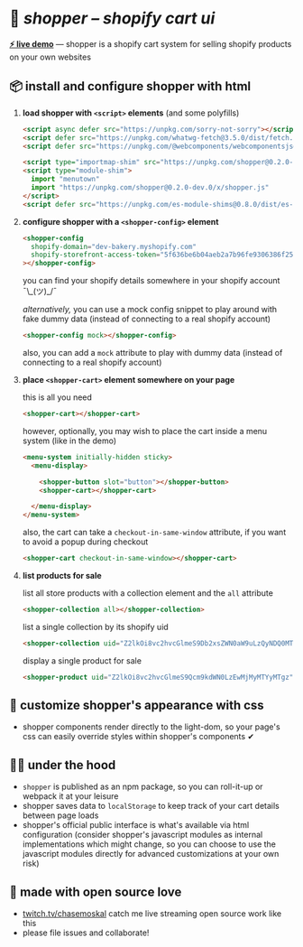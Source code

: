 
# 🛒 ***shopper** – shopify cart ui*

[**⚡ live demo**](https://chasemoskal.com/shopper/) — shopper is a shopify cart system for selling shopify products on your own websites

## 📦 install and configure shopper with html

1. **load shopper with `<script>` elements** (and some polyfills)

    ```html
    <script async defer src="https://unpkg.com/sorry-not-sorry"></script>
    <script defer src="https://unpkg.com/whatwg-fetch@3.5.0/dist/fetch.umd.js"></script>
    <script defer src="https://unpkg.com/@webcomponents/webcomponentsjs@2.5.0/webcomponents-bundle.js"></script>

    <script type="importmap-shim" src="https://unpkg.com/shopper@0.2.0-dev.0/x/importmap.json"></script>
    <script type="module-shim">
      import "menutown"
      import "https://unpkg.com/shopper@0.2.0-dev.0/x/shopper.js"
    </script>
    <script defer src="https://unpkg.com/es-module-shims@0.8.0/dist/es-module-shims.js"></script>
    ```

2. **configure shopper with a `<shopper-config>` element**

    ```html
    <shopper-config
      shopify-domain="dev-bakery.myshopify.com"
      shopify-storefront-access-token="5f636be6b04aeb2a7b96fe9306386f25"
    ></shopper-config>
    ```

    you can find your shopify details somewhere in your shopify account ¯\\\_(ツ)\_/¯

    *alternatively,* you can use a mock config snippet to play around with fake dummy data (instead of connecting to a real shopify account)

    ```html
    <shopper-config mock></shopper-config>
    ```

    also, you can add a `mock` attribute to play with dummy data (instead of connecting to a real shopify account)

3. **place `<shopper-cart>` element somewhere on your page**

    this is all you need

    ```html
    <shopper-cart></shopper-cart>
    ```

    however, optionally, you may wish to place the cart inside a menu system (like in the demo)

    ```html
    <menu-system initially-hidden sticky>
      <menu-display>

        <shopper-button slot="button"></shopper-button>
        <shopper-cart></shopper-cart>

      </menu-display>
    </menu-system>
    ```

    also, the cart can take a `checkout-in-same-window` attribute, if you want to avoid a popup during checkout

    ```html
    <shopper-cart checkout-in-same-window></shopper-cart>
    ```

4. **list products for sale**

    list all store products with a collection element and the `all` attribute

    ```html
    <shopper-collection all></shopper-collection>
    ```

    list a single collection by its shopify uid

    ```html
    <shopper-collection uid="Z2lkOi8vc2hvcGlmeS9Db2xsZWN0aW9uLzQyNDQ0MTQ3OQ=="></shopper-collection>
    ```

    display a single product for sale

    ```html
    <shopper-product uid="Z2lkOi8vc2hvcGlmeS9Qcm9kdWN0LzEwMjMyMTYyMTgz"></shopper-product>
    ```

## 💅 customize shopper's appearance with css

- shopper components render directly to the light-dom, so your page's css can easily override styles within shopper's components ✔

## 👩‍🔧 under the hood

- `shopper` is published as an npm package, so you can roll-it-up or webpack it at your leisure
- shopper saves data to `localStorage` to keep track of your cart details between page loads
- shopper's official public interface is what's available via html configuration (consider shopper's javascript modules as internal implementations which might change, so you can choose to use the javascript modules directly for advanced customizations at your own risk)

## 💖 made with open source love

- [twitch.tv/chasemoskal](https://www.twitch.tv/chasemoskal) catch me live streaming open source work like this
- please file issues and collaborate!
